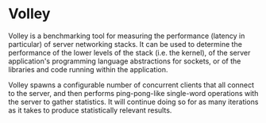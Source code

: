 # Volley

Volley is a benchmarking tool for measuring the performance (latency in
particular) of server networking stacks. It can be used to determine the
performance of the lower levels of the stack (i.e. the kernel), of the
server application's programming language abstractions for sockets, or
of the libraries and code running within the application.

Volley spawns a configurable number of concurrent clients that all
connect to the server, and then performs ping-pong-like single-word
operations with the server to gather statistics. It will continue doing
so for as many iterations as it takes to produce statistically relevant
results.
